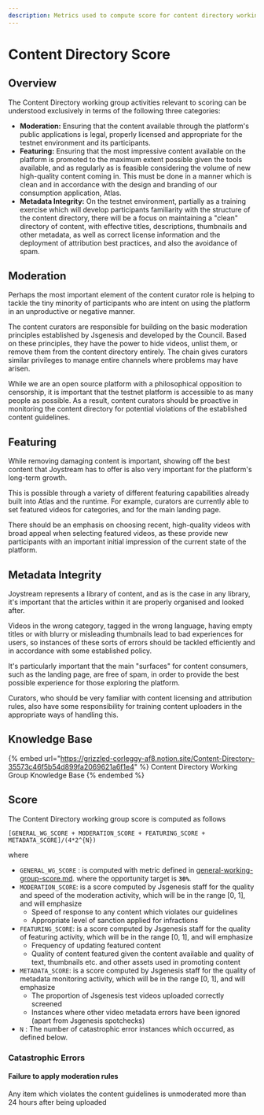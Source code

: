 ```yaml
---
description: Metrics used to compute score for content directory working group.
---
```


# Content Directory Score

## Overview

The Content Directory working group activities relevant to scoring can be understood exclusively in terms of the following three categories:

* **Moderation:** Ensuring that the content available through the platform's public applications is legal, properly licensed and appropriate for the testnet environment and its participants.
* **Featuring:** Ensuring that the most impressive content available on the platform is promoted to the maximum extent possible given the tools available, and as regularly as is feasible considering the volume of new high-quality content coming in. This must be done in a manner which is clean and in accordance with the design and branding of our consumption application, Atlas.
* **Metadata Integrity:** On the testnet environment, partially as a training exercise which will develop participants familiarity with the structure of the content directory, there will be a focus on maintaining a "clean" directory of content, with effective titles, descriptions, thumbnails and other metadata, as well as correct license information and the deployment of attribution best practices, and also the avoidance of spam.

## Moderation

Perhaps the most important element of the content curator role is helping to tackle the tiny minority of participants who are intent on using the platform in an unproductive or negative manner.

The content curators are responsible for building on the basic moderation principles established by Jsgenesis and developed by the Council. Based on these principles, they have the power to hide videos, unlist them, or remove them from the content directory entirely. The chain gives curators similar privileges to manage entire channels where problems may have arisen.

While we are an open source platform with a philosophical opposition to censorship, it is important that the testnet platform is accessible to as many people as possible. As a result, content curators should be proactive in monitoring the content directory for potential violations of the established content guidelines.

## Featuring

While removing damaging content is important, showing off the best content that Joystream has to offer is also very important for the platform's long-term growth.

This is possible through a variety of different featuring capabilities already built into Atlas and the runtime. For example, curators are currently able to set featured videos for categories, and for the main landing page.

There should be an emphasis on choosing recent, high-quality videos with broad appeal when selecting featured videos, as these provide new participants with an important initial impression of the current state of the platform.

## Metadata Integrity

Joystream represents a library of content, and as is the case in any library, it's important that the articles within it are properly organised and looked after.

Videos in the wrong category, tagged in the wrong language, having empty titles or with blurry or misleading thumbnails lead to bad experiences for users, so instances of these sorts of errors should be tackled efficiently and in accordance with some established policy.

It's particularly important that the main "surfaces" for content consumers, such as the landing page, are free of spam, in order to provide the best possible experience for those exploring the platform.

Curators, who should be very familiar with content licensing and attribution rules, also have some responsibility for training content uploaders in the appropriate ways of handling this.

## Knowledge Base

{% embed url="https://grizzled-corleggy-af8.notion.site/Content-Directory-35573c46f5b54d899fa2069621a6f1e4" %}
Content Directory Working Group Knowledge Base
{% endembed %}

## Score

The Content Directory working group score is computed as follows

`[GENERAL_WG_SCORE + MODERATION_SCORE + FEATURING_SCORE + METADATA_SCORE]/(4*2^{N})`

where

* `GENERAL_WG_SCORE` : is computed with metric defined in [general-working-group-score.md](general-working-group-score.md "mention"). where the opportunity target is **`30%`**.
* `MODERATION_SCORE`:  is a score computed by Jsgenesis staff for the quality and speed of the moderation activity, which will be in the range \[0, 1], and will emphasize
  * Speed of response to any content which violates our guidelines
  * Appropriate level of sanction applied for infractions
* `FEATURING_SCORE`: is a score computed by Jsgenesis staff for the quality of featuring activity, which will be in the range \[0, 1], and will emphasize&#x20;
  * Frequency of updating featured content
  * Quality of content featured given the content available and quality of text, thumbnails etc. and other assets used in promoting content
* `METADATA_SCORE`: is a score computed by Jsgenesis staff for the quality of metadata monitoring activity, which will be in the range \[0, 1], and will emphasize&#x20;
  * The proportion of Jsgenesis test videos uploaded correctly screened
  * Instances where other video metadata errors have been ignored (apart from Jsgenesis spotchecks)
* `N` : The number of catastrophic error instances which occurred, as defined below.

### Catastrophic Errors&#x20;

#### Failure to apply moderation rules

Any item which violates the content guidelines is unmoderated more than 24 hours after being uploaded
